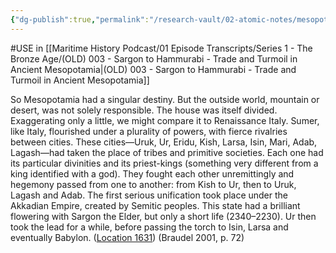 ```yaml
---
{"dg-publish":true,"permalink":"/research-vault/02-atomic-notes/mesopotamia-and-sumer-compared-with-renaissance-italy-s-city-state-competition/"}
---
```


#USE in [[Maritime History Podcast/01 Episode Transcripts/Series 1 - The Bronze Age/(OLD) 003 - Sargon to Hammurabi - Trade and Turmoil in Ancient Mesopotamia\|(OLD) 003 - Sargon to Hammurabi - Trade and Turmoil in Ancient Mesopotamia]]

So Mesopotamia had a singular destiny. But the outside world, mountain or desert, was not solely responsible. The house was itself divided. Exaggerating only a little, we might compare it to Renaissance Italy. Sumer, like Italy, flourished under a plurality of powers, with fierce rivalries between cities. These cities—Uruk, Ur, Eridu, Kish, Larsa, Isin, Mari, Adab, Lagash—had taken the place of tribes and primitive societies. Each one had its particular divinities and its priest-kings (something very different from a king identified with a god). They fought each other unremittingly and hegemony passed from one to another: from Kish to Ur, then to Uruk, Lagash and Adab. The first serious unification took place under the Akkadian Empire, created by Semitic peoples. This state had a brilliant flowering with Sargon the Elder, but only a short life (2340–2230). Ur then took the lead for a while, before passing the torch to Isin, Larsa and eventually Babylon. ([Location 1631](https://readwise.io/to_kindle?action=open&asin=B004FEFSCC&location=1631)) (Braudel 2001, p. 72)